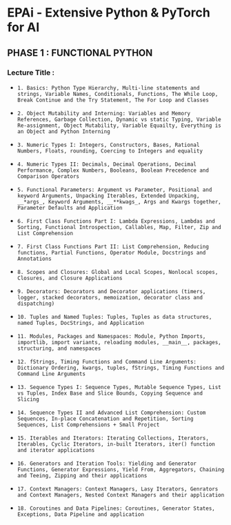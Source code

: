 # EPAi - Extensive Python & PyTorch for AI

## PHASE 1 : FUNCTIONAL PYTHON

### Lecture Title : 

- `1. Basics: Python Type Hierarchy, Multi-line statements and strings, Variable Names, Conditionals, Functions, The While Loop, Break Continue and the Try Statement, The For Loop and Classes`

- `2. Object Mutability and Interning: Variables and Memory References, Garbage Collection, Dynamic vs static Typing, Variable Re-assignment, Object Mutability, Variable Equailty, Everything is an Object and Python Interning`

- `3. Numeric Types I: Integers, Constructors, Bases, Rational Numbers, Floats, rounding, Coercing to Integers and equality`

- `4. Numeric Types II: Decimals, Decimal Operations, Decimal Performance, Complex Numbers, Booleans, Boolean Precedence and Comparison Operators`

- `5. Functional Parameters: Argument vs Parameter, Positional and keyword Arguments, Unpacking Iterables, Extended Unpacking, __*args_, Keyword Arguments, __**kwags_, Args and Kwargs together, Parameter Defaults and Application`

- `6. First Class Functions Part I: Lambda Expressions, Lambdas and Sorting, Functional Introspection, Callables, Map, Filter, Zip and List Comprehension`

- `7. First Class Functions Part II: List Comprehension, Reducing functions, Partial Functions, Operator Module, Docstrings and Annotations`

- `8. Scopes and Closures: Global and Local Scopes, Nonlocal scopes, Closures, and Closure Applications`

- `9. Decorators: Decorators and Decorator applications (timers, logger, stacked decorators, memoization, decorator class and dispatching)`

- `10. Tuples and Named Tuples: Tuples, Tuples as data structures, named Tuples, DocStrings, and Application`

- `11. Modules, Packages and Namespaces: Module, Python Imports, importlib, import variants, reloading modules, __main__, packages, structuring, and namespaces`

- `12. fStrings, Timing Functions and Command Line Arguments: Dictionary Ordering, kwargs, tuples, fStrings, Timing Functions and Command Line Arguments`

- `13. Sequence Types I: Sequence Types, Mutable Sequence Types, List vs Tuples, Index Base and Slice Bounds, Copying Sequence and Slicing`

- `14. Sequence Types II and Advanced List Comprehension: Custom Sequences, In-place Concatenation and Repetition, Sorting Sequences, List Comprehensions + Small Project`

- `15. Iterables and Iterators: Iterating Collections, Iterators, Iterables, Cyclic Iterators, in-built Iterators, iter() function and iterator applications`

- `16. Generators and Iteration Tools: Yielding and Generator Functions, Generator Expressions, Yield From, Aggregators, Chaining and Teeing, Zipping and their applications`

- `17. Context Managers: Context Managers, Lasy Iterators, Genrators and Context Managers, Nested Context Managers and their application`

- `18. Coroutines and Data Pipelines: Coroutines, Generator States, Exceptions, Data Pipeline and application`
